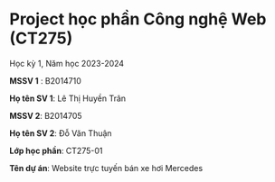 # Project học phần Công nghệ Web (CT275)

Học kỳ 1, Năm học 2023-2024

**MSSV 1** : B2014710

**Họ tên SV 1**: Lê Thị Huyền Trân

**MSSV 2**: B2014705

**Họ tên SV 2**: Đỗ Văn Thuận

**Lớp học phần**: CT275-01

**Tên dự án**: Website trực tuyến bán xe hơi Mercedes
